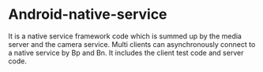 Android-native-service
======================

 It is a native service framework code which is summed up by the media server and the camera service. Multi clients can asynchronously  connect to a native service by Bp and Bn. It includes the client test code and server code.
